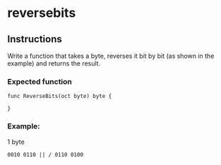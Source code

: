 # reversebits

## Instructions

Write a function that takes a byte, reverses it bit by bit (as shown in the example) and returns the result.

### Expected function

```
func ReverseBits(oct byte) byte {

}
```

### Example:

1 byte
```
0010 0110 || / 0110 0100
```